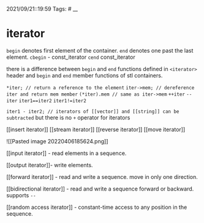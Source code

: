 2021/09/21::19:59
Tags: #
__
# iterator
`begin` denotes first element of the container. `end` denotes one past the last element.
`cbegin` - const_iterator `cend` const_iterator

there is a difference between `begin` and `end` functions defined in `<iterator>` header and  `begin` and `end` member functions of stl containers.

`*iter; // return a reference to the element`
`iter->mem; // dereference iter and return mem member`
`(*iter).mem // same as iter->mem`
`++iter`
`--iter`
`iter1==iter2`
`iter1!=iter2`

`iter1 - iter2; // iterators of [[vector]] and [[string]] can be subtracted`
but there is no `+` operator for iterators

[[insert iterator]]
[[stream iterator]]
[[reverse iterator]]
[[move iterator]]

![[Pasted image 20220406185624.png]]

[[input iterator]] - read elements in a sequence.


[[output iterator]]- write elements. 

[[forward iterator]] - read and write a sequence. move in only one direction.

[[bidirectional iterator]] - read and write a sequence forward or backward. supports `--`

[[random access iterator]] - constant-time access to any position in the sequence. 
